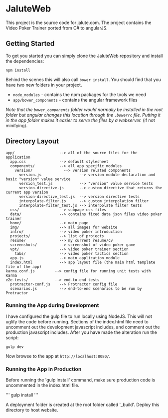 # JaluteWeb

This project is the source code for jalute.com.  The project contains the Video Poker Trainer ported from C# to angularJS.

## Getting Started

To get you started you can simply clone the JaluteWeb repository and install the dependencies:

```
npm install
```

Behind the scenes this will also call `bower install`.  You should find that you have two new
folders in your project.

* `node_modules` - contains the npm packages for the tools we need
* `app/bower_components` - contains the angular framework files

*Note that the `bower_components` folder would normally be installed in the root folder but
angular changes this location through the `.bowerrc` file.  Putting it in the app folder makes
it easier to serve the files by a webserver.* (if not minifying).

## Directory Layout

```
app/                    --> all of the source files for the application
  app.css               --> default stylesheet
  components/           --> all app specific modules
    version/              --> version related components
      version.js                 --> version module declaration and basic "version" value service
      version_test.js            --> "version" value service tests
      version-directive.js       --> custom directive that returns the current app version
      version-directive_test.js  --> version directive tests
      interpolate-filter.js      --> custom interpolation filter
      interpolate-filter_test.js --> interpolate filter tests
  css/                  --> subpage css files
  data/                 --> contains fixed data json files video poker trainer
  home/                 --> main page
  img/                  --> all images for website
  intro/                --> video poker introduction
  projects/             --> list of projects
  resume/               --> my current resume/cv
  screenshots/          --> screenshot of video poker game
  vpt/                  --> video poker trainer section
    tabs/               --> video poker tactics section
  app.js                --> main application module
  index.html            --> app layout file (the main html template file of the app)
karma.conf.js         --> config file for running unit tests with Karma
e2e-tests/            --> end-to-end tests
  protractor-conf.js    --> Protractor config file
  scenarios.js          --> end-to-end scenarios to be run by Protractor
```

### Running the App during Development

I have configured the gulp file to run locally using NodeJS.  This will not uglify the code
before running.  Sections of the index.html file need to uncomment out the development javascript includes,
and comment out the production javascript includes.  After you have made the alteration run the script:

```
gulp dev
```

Now browse to the app at `http://localhost:8080/`.


### Running the App in Production
Before running the 'gulp install' command, make sure production code is uncommented in the index.html file.

'''
gulp install
'''

A deployment folder is created at the root folder called '_build'.  Deploy this directory to host website.
